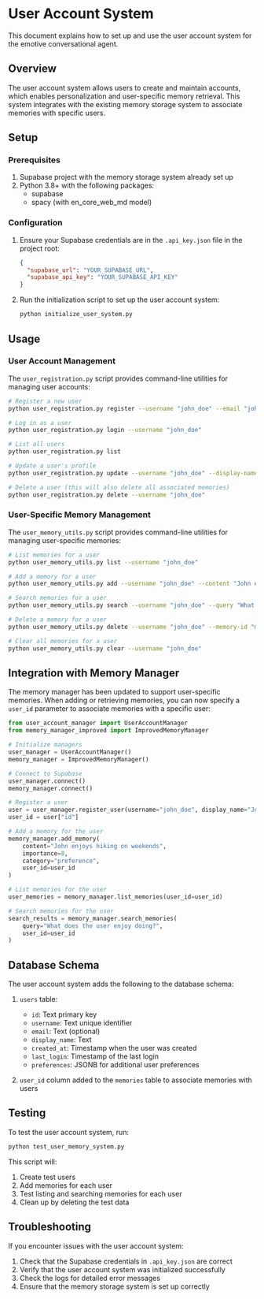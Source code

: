 # User Account System

This document explains how to set up and use the user account system for the emotive conversational agent.

## Overview

The user account system allows users to create and maintain accounts, which enables personalization and user-specific memory retrieval. This system integrates with the existing memory storage system to associate memories with specific users.

## Setup

### Prerequisites

1. Supabase project with the memory storage system already set up
2. Python 3.8+ with the following packages:
   - supabase
   - spacy (with en_core_web_md model)

### Configuration

1. Ensure your Supabase credentials are in the `.api_key.json` file in the project root:
   ```json
   {
     "supabase_url": "YOUR_SUPABASE_URL",
     "supabase_api_key": "YOUR_SUPABASE_API_KEY"
   }
   ```

2. Run the initialization script to set up the user account system:
   ```bash
   python initialize_user_system.py
   ```

## Usage

### User Account Management

The `user_registration.py` script provides command-line utilities for managing user accounts:

```bash
# Register a new user
python user_registration.py register --username "john_doe" --email "john@example.com" --display-name "John Doe"

# Log in as a user
python user_registration.py login --username "john_doe"

# List all users
python user_registration.py list

# Update a user's profile
python user_registration.py update --username "john_doe" --display-name "John D."

# Delete a user (this will also delete all associated memories)
python user_registration.py delete --username "john_doe"
```

### User-Specific Memory Management

The `user_memory_utils.py` script provides command-line utilities for managing user-specific memories:

```bash
# List memories for a user
python user_memory_utils.py list --username "john_doe"

# Add a memory for a user
python user_memory_utils.py add --username "john_doe" --content "John enjoys hiking on weekends" --importance 8 --category "preference"

# Search memories for a user
python user_memory_utils.py search --username "john_doe" --query "What does the user enjoy doing?"

# Delete a memory for a user
python user_memory_utils.py delete --username "john_doe" --memory-id "memory-id"

# Clear all memories for a user
python user_memory_utils.py clear --username "john_doe"
```

## Integration with Memory Manager

The memory manager has been updated to support user-specific memories. When adding or retrieving memories, you can now specify a `user_id` parameter to associate memories with a specific user:

```python
from user_account_manager import UserAccountManager
from memory_manager_improved import ImprovedMemoryManager

# Initialize managers
user_manager = UserAccountManager()
memory_manager = ImprovedMemoryManager()

# Connect to Supabase
user_manager.connect()
memory_manager.connect()

# Register a user
user = user_manager.register_user(username="john_doe", display_name="John Doe")
user_id = user["id"]

# Add a memory for the user
memory_manager.add_memory(
    content="John enjoys hiking on weekends",
    importance=8,
    category="preference",
    user_id=user_id
)

# List memories for the user
user_memories = memory_manager.list_memories(user_id=user_id)

# Search memories for the user
search_results = memory_manager.search_memories(
    query="What does the user enjoy doing?",
    user_id=user_id
)
```

## Database Schema

The user account system adds the following to the database schema:

1. `users` table:
   - `id`: Text primary key
   - `username`: Text unique identifier
   - `email`: Text (optional)
   - `display_name`: Text
   - `created_at`: Timestamp when the user was created
   - `last_login`: Timestamp of the last login
   - `preferences`: JSONB for additional user preferences

2. `user_id` column added to the `memories` table to associate memories with users

## Testing

To test the user account system, run:

```bash
python test_user_memory_system.py
```

This script will:
1. Create test users
2. Add memories for each user
3. Test listing and searching memories for each user
4. Clean up by deleting the test data

## Troubleshooting

If you encounter issues with the user account system:

1. Check that the Supabase credentials in `.api_key.json` are correct
2. Verify that the user account system was initialized successfully
3. Check the logs for detailed error messages
4. Ensure that the memory storage system is set up correctly
